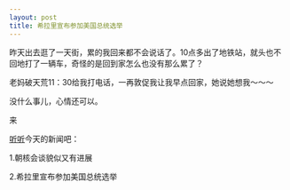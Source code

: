 ```yaml
---
layout: post
title: 希拉里宣布参加美国总统选举
---
```


昨天出去逛了一天街，累的我回来都不会说话了。10点多出了地铁站，就头也不回地打了一辆车，奇怪的是回到家怎么也没有那么累了？

老妈破天荒11：30给我打电话，一再敦促我让我早点回家，她说她想我～～～

没什么事儿，心情还可以。

来

[听听](http://www.francaisblog.com.cn/node/494)今天的新闻吧：

1.朝核会谈貌似又有进展

2.希拉里宣布参加美国总统选举
